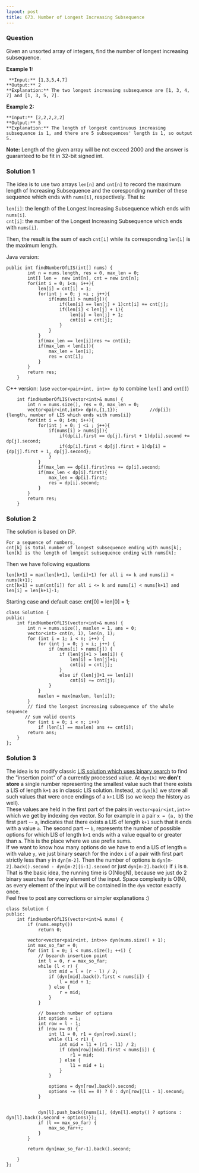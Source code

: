 ```yaml
---
layout: post
title: 673. Number of Longest Increasing Subsequence
---
```

### Question
Given an unsorted array of integers, find the number of longest increasing
subsequence.

 **Example 1:**  

    
    
     **Input:** [1,3,5,4,7]
    **Output:** 2
    **Explanation:** The two longest increasing subsequence are [1, 3, 4, 7] and [1, 3, 5, 7].
    

**Example 2:**  

    
    
    **Input:** [2,2,2,2,2]
    **Output:** 5
    **Explanation:** The length of longest continuous increasing subsequence is 1, and there are 5 subsequences' length is 1, so output 5.
    

**Note:** Length of the given array will be not exceed 2000 and the answer is
guaranteed to be fit in 32-bit signed int.

### Solution 1
The idea is to use two arrays `len[n]` and `cnt[n]` to record the maximum
length of Increasing Subsequence and the coresponding number of these sequence
which ends with `nums[i]`, respectively. That is:

`len[i]`: the length of the Longest Increasing Subsequence which ends with
`nums[i]`.  
`cnt[i]`: the number of the Longest Increasing Subsequence which ends with
`nums[i]`.

Then, the result is the sum of each `cnt[i]` while its corresponding `len[i]`
is the maximum length.

Java version:

    
    
    public int findNumberOfLIS(int[] nums) {
            int n = nums.length, res = 0, max_len = 0;
            int[] len =  new int[n], cnt = new int[n];
            for(int i = 0; i<n; i++){
                len[i] = cnt[i] = 1;
                for(int j = 0; j <i ; j++){
                    if(nums[i] > nums[j]){
                        if(len[i] == len[j] + 1)cnt[i] += cnt[j];
                        if(len[i] < len[j] + 1){
                            len[i] = len[j] + 1;
                            cnt[i] = cnt[j];
                        }
                    }
                }
                if(max_len == len[i])res += cnt[i];
                if(max_len < len[i]){
                    max_len = len[i];
                    res = cnt[i];
                }
            }
            return res;
        }
    

C++ version: (use `vector<pair<int, int>> dp` to combine `len[]` and `cnt[]`)

    
    
        int findNumberOfLIS(vector<int>& nums) {
            int n = nums.size(), res = 0, max_len = 0;
            vector<pair<int,int>> dp(n,{1,1});            //dp[i]: {length, number of LIS which ends with nums[i]}
            for(int i = 0; i<n; i++){
                for(int j = 0; j <i ; j++){
                    if(nums[i] > nums[j]){
                        if(dp[i].first == dp[j].first + 1)dp[i].second += dp[j].second;
                        if(dp[i].first < dp[j].first + 1)dp[i] = {dp[j].first + 1, dp[j].second};
                    }
                }
                if(max_len == dp[i].first)res += dp[i].second;
                if(max_len < dp[i].first){
                    max_len = dp[i].first;
                    res = dp[i].second;
                }
            }
            return res;
        }
    


### Solution 2
The solution is based on DP.

    
    
    For a sequence of numbers,
    cnt[k] is total number of longest subsequence ending with nums[k];
    len[k] is the length of longest subsequence ending with nums[k];
    

Then we have following equations

    
    
    len[k+1] = max(len[k+1], len[i]+1) for all i <= k and nums[i] < nums[k+1];
    cnt[k+1] = sum(cnt[i]) for all i <= k and nums[i] < nums[k+1] and len[i] = len[k+1]-1;
    

Starting case and default case: cnt[0] = len[0] = 1;

    
    
    class Solution {
    public:
        int findNumberOfLIS(vector<int>& nums) {
            int n = nums.size(), maxlen = 1, ans = 0;
            vector<int> cnt(n, 1), len(n, 1);
            for (int i = 1; i < n; i++) {
                for (int j = 0; j < i; j++) {
                    if (nums[i] > nums[j]) {
                        if (len[j]+1 > len[i]) {
                            len[i] = len[j]+1;
                            cnt[i] = cnt[j];
                        }
                        else if (len[j]+1 == len[i]) 
                            cnt[i] += cnt[j];
                    }
                }
                maxlen = max(maxlen, len[i]);
            }
            // find the longest increasing subsequence of the whole sequence
           // sum valid counts
            for (int i = 0; i < n; i++) 
                if (len[i] == maxlen) ans += cnt[i];
            return ans;
        }
    };
    
    


### Solution 3
The idea is to modify classic [LIS solution which uses binary
search](https://en.wikipedia.org/wiki/Longest_increasing_subsequence) to find
the "insertion point" of a currently processed value. At `dyn[k]` we **don't
store** a single number representing the smallest value such that there exists
a LIS of length `k+1` as in classic LIS solution. Instead, at `dyn[k]` we
store all such values that were once endings of a `k+1` LIS (so we keep the
history as well).  
These values are held in the first part of the pairs in
`vector<pair<int,int>>` which we get by indexing `dyn` vector. So for example
in a pair `x = {a, b}` the first part -- `a`, indicates that there exists a
LIS of length `k+1` such that it ends with a value `a`. The second part --
`b`, represents the number of possible options for which LIS of length `k+1`
ends with a value equal to or greater than `a`. This is the place where we use
prefix sums.  
If we want to know how many options do we have to end a LIS of length `m` with
value `y`, we just binary search for the index `i` of a pair with first part
strictly less than `y` in `dyn[m-2]`. Then the number of options is
`dyn[m-2].back().second - dyn[m-2][i-1].second` or just `dyn[m-2].back()` if
`i` is `0`.  
That is the basic idea, the running time is O(NlogN), because we just do 2
binary searches for every element of the input. Space complexity is O(N), as
every element of the input will be contained in the `dyn` vector exactly once.  
Feel free to post any corrections or simpler explanations :)

    
    
    class Solution {
    public:
        int findNumberOfLIS(vector<int>& nums) {
            if (nums.empty())
                return 0;
            
            vector<vector<pair<int, int>>> dyn(nums.size() + 1);
            int max_so_far = 0;
            for (int i = 0; i < nums.size(); ++i) {
                // bsearch insertion point
                int l = 0, r = max_so_far;
                while (l < r) {
                    int mid = l + (r - l) / 2;
                    if (dyn[mid].back().first < nums[i]) {
                        l = mid + 1;
                    } else {
                        r = mid;
                    }
                }
                
                // bsearch number of options
                int options = 1;
                int row = l - 1;
                if (row >= 0) {
                    int l1 = 0, r1 = dyn[row].size();
                    while (l1 < r1) {
                        int mid = l1 + (r1 - l1) / 2;
                        if (dyn[row][mid].first < nums[i]) {
                            r1 = mid;
                        } else {
                            l1 = mid + 1;
                        }
                    }
                    
                    options = dyn[row].back().second;
                    options -= (l1 == 0) ? 0 : dyn[row][l1 - 1].second;
                }
                
                
                dyn[l].push_back({nums[i], (dyn[l].empty() ? options : dyn[l].back().second + options)});
                if (l == max_so_far) {
                    max_so_far++;
                }
            }
            
            return dyn[max_so_far-1].back().second;
            
        }
    };
    



